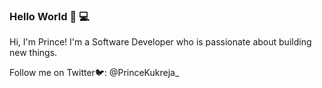 ### Hello World 👋 💻

Hi, I'm Prince! I'm a Software Developer who is passionate about building new things.

Follow me on Twitter🐦: @PrinceKukreja_


<!--
**princek64/princek64** is a ✨ _special_ ✨ repository because its `README.md` (this file) appears on your GitHub profile.
Here are some ideas to get you started:

- 🔭 Hello there, I'm Prince.
- 🌱 I'm a Software Developer
- 👯 I’m looking to collaborate on ...
- 🤔 I’m looking for help with ...
- 💬 Ask me about ...
- 📫 How to reach me: ...
-->
